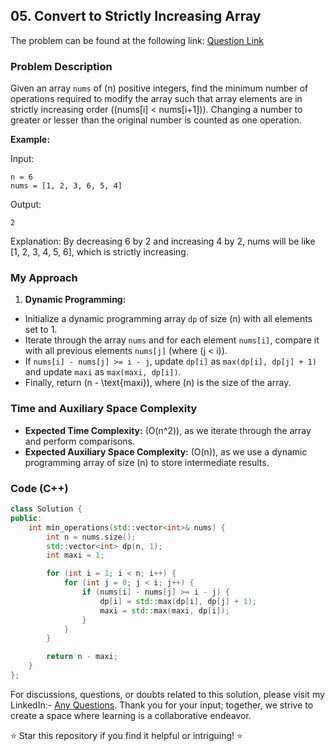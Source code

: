 ## 05. Convert to Strictly Increasing Array

The problem can be found at the following link: [Question Link](https://www.geeksforgeeks.org/problems/convert-to-strictly-increasing-array3351/1)

### Problem Description

Given an array `nums` of \(n\) positive integers, find the minimum number of operations required to modify the array such that array elements are in strictly increasing order (\(nums[i] < nums[i+1]\)). Changing a number to greater or lesser than the original number is counted as one operation.

**Example:**

Input:
```
n = 6
nums = [1, 2, 3, 6, 5, 4]
```
Output:
```
2
```
Explanation: 
By decreasing 6 by 2 and increasing 4 by 2, nums will be like [1, 2, 3, 4, 5, 6], which is strictly increasing.

### My Approach

1. **Dynamic Programming:**
- Initialize a dynamic programming array `dp` of size \(n\) with all elements set to 1.
- Iterate through the array `nums` and for each element `nums[i]`, compare it with all previous elements `nums[j]` (where \(j < i\)).
- If `nums[i] - nums[j] >= i - j`, update `dp[i]` as `max(dp[i], dp[j] + 1)` and update `maxi` as `max(maxi, dp[i])`.
- Finally, return \(n - \text{maxi}\), where \(n\) is the size of the array.

### Time and Auxiliary Space Complexity

- **Expected Time Complexity:** \(O(n^2)\), as we iterate through the array and perform comparisons.
- **Expected Auxiliary Space Complexity:** \(O(n)\), as we use a dynamic programming array of size \(n\) to store intermediate results.

### Code (C++)

```cpp
class Solution {
public:
    int min_operations(std::vector<int>& nums) {
        int n = nums.size();
        std::vector<int> dp(n, 1);
        int maxi = 1;

        for (int i = 1; i < n; i++) {
            for (int j = 0; j < i; j++) {
                if (nums[i] - nums[j] >= i - j) {
                    dp[i] = std::max(dp[i], dp[j] + 1);
                    maxi = std::max(maxi, dp[i]);
                }
            }
        }

        return n - maxi;
    }
};
```

For discussions, questions, or doubts related to this solution, please visit my LinkedIn:- [Any Questions](https://www.linkedin.com/in/het-patel-8b110525a/).
Thank you for your input; together, we strive to create a space where learning is a collaborative endeavor.

⭐ Star this repository if you find it helpful or intriguing! ⭐
